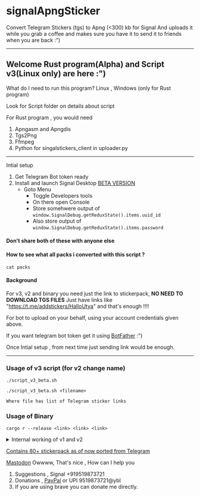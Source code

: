 # signalApngSticker
Convert Telegram Stickers (tgs) to Apng (&lt;300) kb for Signal
And uploads it while you grab a coffee and makes sure you have it to send it 
to friends when you are back :")

---
## Welcome Rust program(Alpha) and Script v3(Linux only) are here :")

What do I need to run this program? Linux , Windows (only for Rust program)

Look for Script folder on details about script

For Rust program , you would need 
1. Apngasm and Apngdis
2. Tgs2Png
3. Ffmpeg
4. Python for singalstickers_client in uploader.py


---
Intial setup 
1. Get Telegram Bot token ready
2. Install and launch Signal Desktop [BETA VERSION](https://support.signal.org/hc/en-us/articles/360007318471-Signal-Beta)
    - Goto Menu 
		- Toggle Developers tools 
		- On there open Console 
		- Store somehwere output of `window.SignalDebug.getReduxState().items.uuid_id`
		- Also store output of `window.SignalDebug.getReduxState().items.password`

#### Don't share both of these with anyone else

#### How to see what all packs i converted with this script ?

```
cat packs

```

#### Background 

For v3, v2 and binary you need just the link to stickerpack, __NO NEED TO DOWNLOAD TGS FILES__
Just have links like "https://t.me/addstickers/HalloUtya" and that's enough !!!!

For bot to upload on your behalf, using your account credentials given above.

If you want telegram bot token get it using [BotFather](https://t.me/BotFather) :")

Once Intial setup , from next time just sending link would be enough.

--- 
### Usage of v3 script  (for v2 change name)

```
./script_v3_beta.sh 

./script_v3_beta.sh <filename>

Where file has list of Telegram sticker links
```

### Usage of Binary 
```
cargo r --release <link> <link> <link>
```

<details><summary> Internal working of v1 and v2 </summary>
Usage of v1 of script 

```
./script_v1.sh

Converts tgs in current diretory to apng within ./outut
```
You could use it to : 

1. To create custom stickerpack from group of tgs files
2. You don't need to have telegram account , although you need source of tgs files
Dependencies of v1 of script 
1. gifsicle 
2. imagemagick 
3. apngasm 
4. tgs-to-gif 

Prefer v2 since it does job automated.

---


What do this script do? (Just v1 )
1. Convert tgs to gif
2. optimize that gif
3. breaks gif into frames
4. Make apng out of those frames

How do i do this? (For v2 )
1. Install above mentioned packages and python modules 
2. Copy script_v2 , bot.py , download.py to a folder. 
3. For first time you will be asked bot token and authentican info from Signal-Desktop
4. Do you have link to Telegram-Sticker ? Enter it when prompted eg : https://t.me/addstickers/MsWitchCat
5. Grab a coffee , Because you will now get link to signalstickerpack after wizardry is done !!!!

How do i do this? (For v1 )
1. Install above mentioned packages
2. Copy your tgs into a folder
3. Copy this script_v1  to same folder
4. Run it!!
5. Wait for cpu to cook your apngs
6. Look for all apngs in ./output/
7. Create stickerpack using those apngs all are below 300kb !!!

You say so, but what have you done??? 

### With v2 porting becomes way easier since you don't have to be actively involved in porting
</details>

[Contains 80+ stickerpack as of now ported from Telegram](https://signalstickers.com/?s=author%3A%22Navneet%20Vikram%20Tey%22)

<a rel="me" href="https://mastodon.social/@navtey">Mastodon</a>
Owwww, That's nice , How can I help you
1. Suggestions , Signal +919519873721
2. Donations , [PayPal](https://paypal.me/TalentedTey?locale.x=en_GB) or UPI 9519873721@ybl 
3. If you are using brave you can donate me directly.
